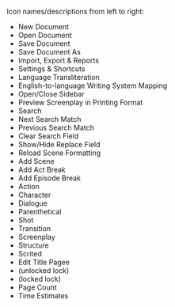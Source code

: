 Icon names/descriptions from left to right:
- New Document
- Open Document
- Save Document
- Save Document As
- Import, Export & Reports
- Settings & Shortcuts
- Language Transliteration
- English-to-language Writing System Mapping
- Open/Close Sidebar
- Preview Screenplay in Printing Format
- Search
- Next Search Match
- Previous Search Match
- Clear Search Field
- Show/Hide Replace Field
- Reload Scene Formatting
- Add Scene
- Add Act Break
- Add Episode Break
- Action
- Character
- Dialogue
- Parenthetical
- Shot
- Transition
- Screenplay
- Structure
- Scrited
- Edit Title Pagee
- (unlocked lock)
- (locked lock)
- Page Count
- Time Estimates
